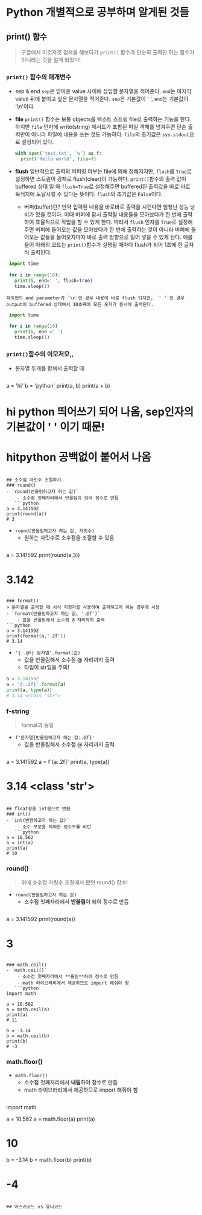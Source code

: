 # Python 개별적으로 공부하며 알게된 것들
## print() 함수
> 구글에서 이것저것 검색을 해보다가 `print()` 함수가 단순히 출력만 하는 함수가 아니라는 것을 알게 되었다!
### `print()` 함수의 매개변수
  - sep & end
    `sep`은 받아온 value 사이에 삽입할 문자열을 적어준다.
    `end`는 마지막 value 뒤에 붙이고 싶은 문자열을 적어준다.
    `sep`은 기본값이 ' ', `end`는 기본값이 '\n'이다.

  - **file**
    `print()` 함수는 보통 objects를 텍스트 스트림 file로 출력하는 기능을 한다.
    하지만 `file` 인자에 write(string) 메서드가 포함된 파일 객체를 넘겨주면 단순 출력만이 아니라 파일에 내용을 쓰는 것도 가능하다.
    `file`의 초기값은 `sys.stdout`으로 설정되어 있다.
    ```python
    with open('test.txt', 'w') as f:
      print('Hello world', file=f)
    ```
    
  - **flush**
    일반적으로 출력의 버퍼링 여부는 file에 의해 정해지지만, `flush`를 `True`로 설정하면 스트림이 강제로 flush(clear)이 가능하다.
    `print()`함수의 출력 값이 buffered 상태 일 때 `flush=True`로 설정해주면 buffered된 출력값을 바로 바로 목적지에 도달시킬 수 있다는 뜻이다.
    `flush`의 초기값은 `False`이다.
    - 버퍼(buffer)란?
      만약 입력된 내용을 바로바로 출력을 시킨다면 엄청난 성능 낭비가 있을 것이다. 이때 버퍼에 잠시 출력될 내용들을 모아놨다가 한 번에 출력하여 효율적으로 작업을 할 수 있게 한다.
      따라서 `flush` 인자를 `True`로 설정해주면 버퍼에 들어오는 값을 모아놨다가 한 번에 출력하는 것이 아니라 버퍼에 들어오는 값들을 들어오자마자 바로 출력 방향으로 밀어 넣을 수 있게 된다.
      예를 들어 아래의 코드는 `print()`함수가 실행될 때마다 flush가 되어 1초에 한 글자씩 출력된다.
   ```python
    import time
    
    for i in range(10):
      print(i, end=' ', flush=True)
      time.sleep(1)
 ```
    
    파이썬의 end parameter가 `\n`인 경우 내용이 바로 flush 되지만, `' '`인 경우 output이 buffered 상태여서 10초째에 모든 숫자가 동시에 출력된다.
   ```python
    import time

    for i in range(10)
      print(i, end =' ')
      time.sleep(1)
   ```

### `print()`함수의 이모저모,,
- 문자열 두개를 합쳐서 출력할 때
   ```python
a = 'hi'
b = 'python'
print(a, b)
print(a + b)
# hi python 띄어쓰기 되어 나옴, sep인자의 기본값이 ' ' 이기 때문!
# hitpython 공백없이 붙어서 나옴
```

## 소수점 자릿수 조절하기
### round()
- `round(반올림하고자 하는 값)`
    - 소수점 첫째자리에서 반올림이 되어 정수로 만듬
   ```python
a = 3.141592
print(round(a))
# 3
```
- `round(반올림하고자 하는 값, 자릿수)`
    - 원하는 자릿수로 소수점을 조절할 수 있음
   ```python
a = 3.141592
print(round(a,3))
# 3.142
```

### format()
> 문자열을 출력할 때 서식 지정자를 사용하여 출력하고자 하는 경우에 사용
- `format(반올림하고자 하는 값, '.@f')`
    - 값을 반올림해서 소수점 @ 자리까지 출력
```python
a = 3.141592
print(format(a,'.2f'))
# 3.14
```
- `'{:.@f} 문자열'.format(값)`
    - 값을 반올림해서 소수점 @ 자리까지 출력
    - 타입이 str임을 주의!
```python
a = 3.141592
a = '{:.2f}'.format(a)
print(a, type(a))
# 3.14 <class 'str'>
```

### f-string
> format과 동일
- `f'문자열{반올림하고자 하는 값:.@f}'`
    - 값을 반올림해서 소수점 @ 자리까지 출력
   ```python
a = 3.141592
a = f'{a:.2f}'
print(a, type(a))
# 3.14 <class 'str'>
```

## float형을 int형으로 변환
### int()
- `int(변환하고자 하는 값)`
    - 소수 부분을 제외한 정수부를 리턴
   ```python
a = 10.562
a = int(a)
print(a)
# 10
```

### round()
> 위에 소수점 자릿수 조절에서 봤던 round() 함수!
- `round(반올림하고자 하는 값)`
    - 소수점 첫째자리에서 **반올림**이 되어 정수로 만듬
   ```python
a = 3.141592
print(round(a))
# 3
```

### math.ceil()
- `math.ceil()`
    - 소수점 첫째자리에서 **올림**하여 정수로 만듬
    - math 라이브러리에서 제공하므로 import 해줘야 함
   ```python
import math

a = 10.562
a = math.ceil(a)
print(a)
# 11

b = -3.14
b = math.ceil(b)
print(b)
# -3
```
### math.floor()
- `math.floor()`
    - 소수점 첫째자리에서 **내림**하여 정수로 만듬
    - math 라이브러리에서 제공하므로 import 해줘야 함
   ```python
import math

a = 10.562
a = math.floor(a)
print(a)
# 10

b = -3.14
b = math.floor(b)
print(b)
# -4
```

## 아스키코드 vs 유니코드
